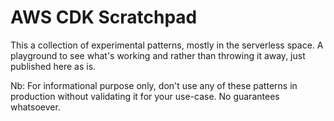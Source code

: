 # AWS CDK Scratchpad

This a collection of experimental patterns, mostly in the serverless space. A playground to see what's working and rather than throwing it away, just published here as is.

Nb: For informational purpose only, don't use any of these patterns in production without validating it for your use-case. No guarantees whatsoever.